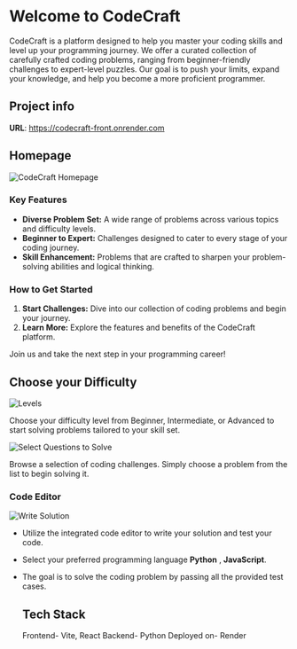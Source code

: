 # Welcome to CodeCraft
CodeCraft is a platform designed to help you master your coding skills and level up your programming journey. We offer a curated collection of carefully crafted coding problems, ranging from beginner-friendly challenges to expert-level puzzles. Our goal is to push your limits, expand your knowledge, and help you become a more proficient programmer.

## Project info

**URL**: https://codecraft-front.onrender.com

## Homepage

![CodeCraft Homepage](https://i.postimg.cc/XGknZx1J/Screenshot-2025-08-06-223316.png)

### Key Features

* **Diverse Problem Set:** A wide range of problems across various topics and difficulty levels.
* **Beginner to Expert:** Challenges designed to cater to every stage of your coding journey.
* **Skill Enhancement:** Problems that are crafted to sharpen your problem-solving abilities and logical thinking.

### How to Get Started

1.  **Start Challenges:** Dive into our collection of coding problems and begin your journey.
2.  **Learn More:** Explore the features and benefits of the CodeCraft platform.

Join us and take the next step in your programming career!


## Choose your Difficulty

![Levels](https://i.postimg.cc/94Tm2cGy/Screenshot-2025-08-06-223528.png)

Choose your difficulty level from Beginner, Intermediate, or Advanced to start solving problems tailored to your skill set.

![Select Questions to Solve](https://i.postimg.cc/T52fnmBc/Screenshot-2025-08-06-223723.png)

Browse a selection of coding challenges. Simply choose a problem from the list to begin solving it.

### Code Editor

![Write Solution](https://i.postimg.cc/gc5QV2sX/Whats-App-Image-2025-08-06-at-22-42-56-25ea6cfa.jpg)

* Utilize the integrated code editor to write your solution and test your code.
* Select your preferred programming language **Python** , **JavaScript**.
* The goal is to solve the coding problem by passing all the provided test cases.

  ## Tech Stack
  Frontend- Vite, React
  Backend- Python
  Deployed on- Render







